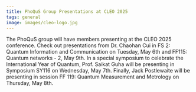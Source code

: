 ```yaml
---
title: PhoQuS Group Presentations at CLEO 2025
tags: general
image: images/cleo-logo.jpg
---
```


The PhoQuS group will have members presenting at the CLEO 2025 conference. Check out presentations from Dr. Chaohan Cui in FS 2: Quantum Information and Communication on Tuesday, May 6th and FF115: Quantum networks - 2, May 9th. In a special symposium to celebrate the International Year of Quantum, Prof. Saikat Guha will be presenting in Symposium SY116 on Wednesday, May 7th. Finally, Jack Postlewaite will be presenting in session FF 119: Quantum Measurement and Metrology on Thursday, May 8th.